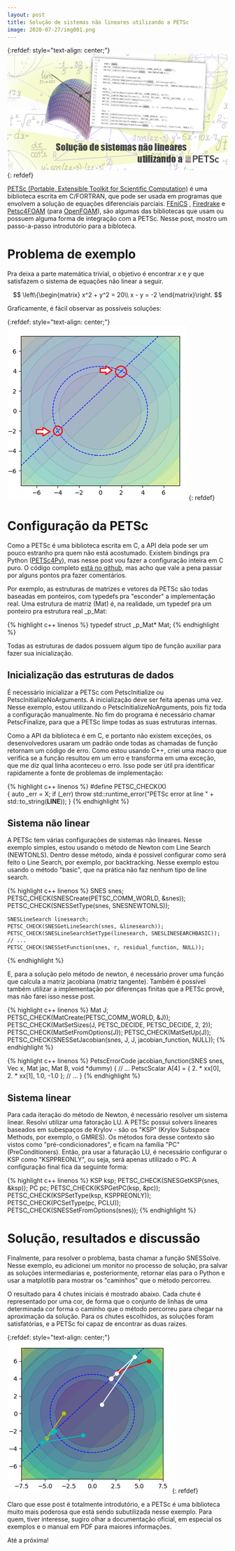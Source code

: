 ```yaml
---
layout: post
title: Solução de sistemas não lineares utilizando a PETSc
image: 2020-07-27/img001.png
---
```


{:refdef: style="text-align: center;"}
![](/images/2020-07-27/img001.png)
{: refdef}


[PETSc (Portable, Extensible Toolkit for Scientific Computation)](https://www.mcs.anl.gov/petsc/) é uma biblioteca
escrita em C/FORTRAN, que pode ser usada em programas que envolvem a solução
de equações diferenciais parciais. [FEniCS](https://fenicsproject.org/)
, [Firedrake](https://www.firedrakeproject.org/) e [Petsc4FOAM](https://develop.openfoam.com/modules/external-solver)
(para [OpenFOAM](https://www.openfoam.org/)), são algumas das
bibliotecas que usam ou possuem alguma forma de integração com a PETSc. Nesse
post, mostro um passo-a-passo introdutório para a bibloteca.


# Problema de exemplo

Pra deixa a parte matemática trivial, o objetivo é encontrar $x$ e $y$
que satisfazem o sistema de equações não linear a seguir.

$$
\left\{\begin{matrix}
x^2 + y^2 = 20\\ 
x - y = -2
\end{matrix}\right.
$$

Graficamente, é fácil observar as possíveis soluções:

{:refdef: style="text-align: center;"}
![Exemplo - Representação do problema](/images/2020-07-27/problem_representation.png)
{: refdef}


# Configuração da PETSc

Como a PETSc é uma biblioteca escrita em C, a API dela pode ser um pouco
estranho pra quem não está acostumado. Existem bindings pra Python ([PETSc4Py](https://bitbucket.org/petsc/petsc4py/)),
mas nesse post vou fazer a configuração inteira em C puro. O código completo
[está no github](https://github.com/tarcisiofischer/simple_petsc_example),
mas acho que vale a pena passar por alguns pontos pra fazer comentários.

Por exemplo, as estruturas de matrizes e vetores da PETSc são todas baseadas
em ponteiros, com typedefs pra "esconder" a implementação real. Uma estrutura
de matriz (Mat) é, na realidade, um typedef pra um ponteiro pra estrutura
real _p_Mat:

{% highlight c++ linenos %}
typedef struct _p_Mat* Mat;
{% endhighlight %}

Todas as estruturas de dados possuem algum tipo de função auxiliar para fazer
sua inicialização.


## Inicialização das estruturas de dados

É necessário inicializar a PETSc com PetscInitialize ou 
PetscInitializeNoArguments. A inicialização deve ser feita apenas uma vez.
Nesse exemplo, estou utilizando o PetscInitializeNoArguments, pois fiz toda a
configuração manualmente. No fim do programa é necessário chamar PetscFinalize,
para que a PETSc limpe todas as suas estruturas internas.

Como a API da biblioteca é em C, e portanto não existem exceções, os
desenvolvedores usaram um padrão onde todas as chamadas de função retornam um
código de erro. Como estou usando C++, criei uma macro que verifica se a função
resultou em um erro e transforma em uma exceção, que me diz qual
linha aconteceu o erro. Isso pode ser útil pra identificar rapidamente a fonte
de problemas de implementação:

{% highlight c++ linenos %}
#define PETSC_CHECK(X) \
    { auto _err = X; if (_err) throw std::runtime_error("PETSc error at line " + std::to_string(__LINE__)); }
{% endhighlight %}


## Sistema não linear

A PETSc tem várias configurações de sistemas não lineares. Nesse exemplo simples,
estou usando o método de Newton com Line Search (NEWTONLS). Dentro desse método,
ainda é possível configurar como será feito o Line Search, por exemplo, por
backtracking. Nesse exemplo estou usando o método "basic", que na prática não
faz nenhum tipo de line search.

{% highlight c++ linenos %}
    SNES snes;
    PETSC_CHECK(SNESCreate(PETSC_COMM_WORLD, &snes));
    PETSC_CHECK(SNESSetType(snes, SNESNEWTONLS));

    SNESLineSearch linesearch;
    PETSC_CHECK(SNESGetLineSearch(snes, &linesearch));
    PETSC_CHECK(SNESLineSearchSetType(linesearch, SNESLINESEARCHBASIC));
    // ...
    PETSC_CHECK(SNESSetFunction(snes, r, residual_function, NULL));

{% endhighlight %}

E, para a solução pelo método de newton, é necessário prover
uma função que calcula a matriz jacobiana (matriz tangente). Também é
possível também utilizar a implementação por diferenças finitas que a PETSc
provê, mas não farei isso nesse post.

{% highlight c++ linenos %}
    Mat J;
    PETSC_CHECK(MatCreate(PETSC_COMM_WORLD, &J));
    PETSC_CHECK(MatSetSizes(J, PETSC_DECIDE, PETSC_DECIDE, 2, 2));
    PETSC_CHECK(MatSetFromOptions(J));
    PETSC_CHECK(MatSetUp(J));
    PETSC_CHECK(SNESSetJacobian(snes, J, J, jacobian_function, NULL));
{% endhighlight %}

{% highlight c++ linenos %}
PetscErrorCode jacobian_function(SNES snes, Vec x, Mat jac, Mat B, void *dummy)
{
    // ...
    PetscScalar A[4] = {
        2. * xx[0], 2. * xx[1],
        1.0, -1.0
    };
    // ...
}
{% endhighlight %}


## Sistema linear

Para cada iteração do método de Newton, é necessário resolver um sistema linear.
Resolvi utilizar uma fatoração LU. A PETSc possui solvers lineares baseados em
subespaços de Krylov - são os "KSP" (Krylov Subspace Methods, por exemplo, o
GMRES). Os métodos fora desse contexto são vistos como "pré-condicionadores",
e ficam na família "PC" (PreConditioners). Então, pra usar a faturação LU, é
necessário configurar o KSP como "KSPPREONLY", ou seja, será apenas utilizado
o PC. A configuração final fica da seguinte forma:

{% highlight c++ linenos %}
    KSP ksp;
    PETSC_CHECK(SNESGetKSP(snes, &ksp));
    PC pc;
    PETSC_CHECK(KSPGetPC(ksp, &pc));
    PETSC_CHECK(KSPSetType(ksp, KSPPREONLY));
    PETSC_CHECK(PCSetType(pc, PCLU));
    PETSC_CHECK(SNESSetFromOptions(snes));
{% endhighlight %}


# Solução, resultados e discussão

Finalmente, para resolver o problema, basta chamar a função SNESSolve. Nesse
exemplo, eu adicionei um monitor no processo de solução, pra salvar as soluções
intermediarias e, posteriormente, retornar elas para o Python e usar a matplotlib
para mostrar os "caminhos" que o método percorreu.

O resultado para 4 chutes iniciais é mostrado abaixo. Cada chute é representado
por uma cor, de forma que o conjunto de linhas de uma determinada cor forma
o caminho que o método percorreu para chegar na aproximação da solução.
Para os chutes escolhidos, as soluções foram satisfatórias, e a
PETSc foi capaz de encontrar as duas raizes.

{:refdef: style="text-align: center;"}
![Resultados](/images/2020-07-27/results.png)
{: refdef}

Claro que esse post é totalmente introdutório, e a PETSc é uma biblioteca
muito mais poderosa que está sendo subutilizada nesse exemplo. Para quem, tiver
interesse, sugiro olhar a documentação oficial, em especial os exemplos e
o manual em PDF para maiores informações.

Até a próxima!
